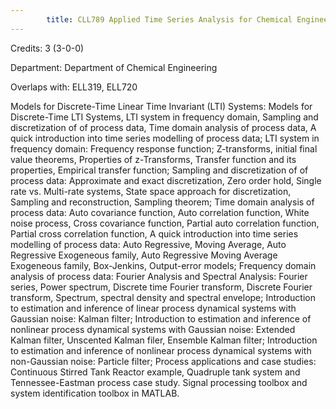 ```yaml
---
        title: CLL789 Applied Time Series Analysis for Chemical Engineering
---
```

Credits: 3 (3-0-0)

Department: Department of Chemical Engineering

Overlaps with: ELL319, ELL720

Models for Discrete-Time Linear Time Invariant (LTI) Systems: Models for Discrete-Time LTI Systems, LTI system in frequency domain, Sampling and discretization of of process data, Time domain analysis of process data, A quick introduction into time series modelling of process data; LTI system in frequency domain: Frequency response function; Z-transforms, initial final value theorems, Properties of z-Transforms, Transfer function and its properties, Empirical transfer function; Sampling and discretization of of process data: Approximate and exact discretization, Zero order hold, Single rate vs. Multi-rate systems, State space approach for discretization, Sampling and reconstruction, Sampling theorem; Time domain analysis of process data: Auto covariance function, Auto correlation function, White noise process, Cross covariance function, Partial auto correlation function, Partial cross correlation function, A quick introduction into time series modelling of process data: Auto Regressive, Moving Average, Auto Regressive Exogeneous family, Auto Regressive Moving Average Exogeneous family, Box-Jenkins, Output-error models; Frequency domain analysis of process data: Fourier Analysis and Spectral Analysis: Fourier series, Power spectrum, Discrete time Fourier transform, Discrete Fourier transform, Spectrum, spectral density and spectral envelope; Introduction to estimation and inference of linear process dynamical systems with Gaussian noise: Kalman filter; Introduction to estimation and inference of nonlinear process dynamical systems with Gaussian noise: Extended Kalman filter, Unscented Kalman filer, Ensemble Kalman filter; Introduction to estimation and inference of nonlinear process dynamical systems with non-Gaussian noise: Particle filter; Process applications and case studies: Continuous Stirred Tank Reactor example, Quadruple tank system and Tennessee-Eastman process case study. Signal processing toolbox and system identification toolbox in MATLAB.